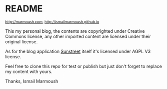 # README

<small>http://marmoush.com, http://ismailmarmoush.github.io</small>

This my personal blog, the contents are copyrighted under Creative Commons license, any other imported content are licensed under their original license.

As for the blog application [Sunstreet](https://github.com/IsmailMarmoush/sunstreet) itself it's licensed under  AGPL V3 license.

Feel free to clone this repo for test or publish but just don't forget to replace my content with yours.

Thanks,
Ismail Marmoush
